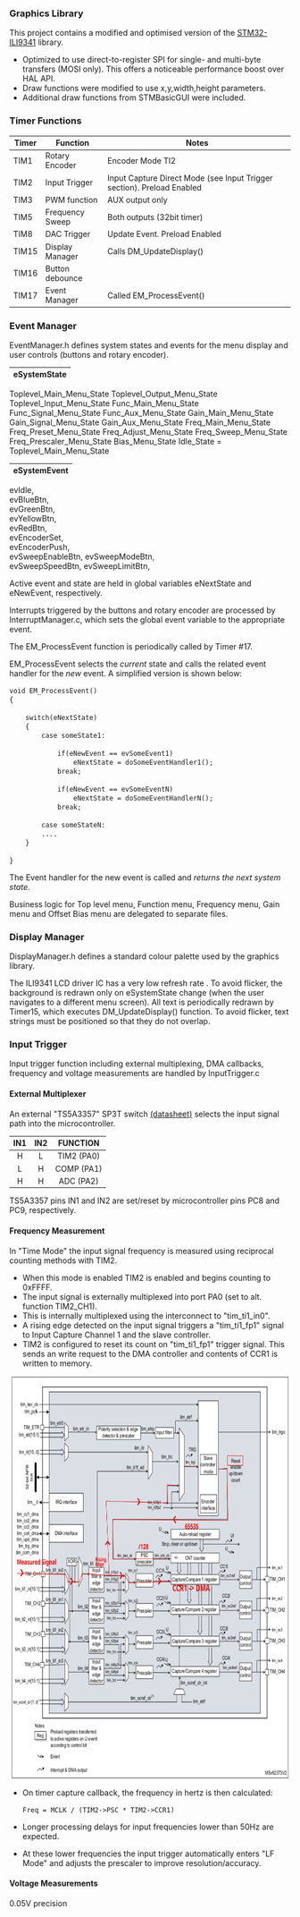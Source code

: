 
### Graphics Library

This project contains a modified and optimised version of the [STM32-ILI9341](https://github.com/martnak/STM32-ILI9341) library.


- Optimized to use direct-to-register SPI for single- and multi-byte transfers (MOSI only). This offers a noticeable performance boost over HAL API.
- Draw functions were modified to use x,y,width,height parameters.
- Additional draw functions from STMBasicGUI were included.


### Timer Functions

Timer | Function | Notes
--- | -------- |-----
TIM1  | Rotary Encoder | Encoder Mode TI2
TIM2  | Input Trigger | Input Capture Direct Mode (see Input Trigger section). Preload Enabled
TIM3  | PWM function | AUX output only
TIM5  | Frequency Sweep | Both outputs (32bit timer)
TIM8  | DAC Trigger | Update Event. Preload Enabled
TIM15 | Display Manager | Calls DM_UpdateDisplay()
TIM16 | Button debounce
TIM17 | Event Manager | Called EM_ProcessEvent()

### Event Manager

EventManager.h defines system states and events for the menu display and user controls (buttons and rotary encoder).


  eSystemState |
  ------|
  Toplevel_Main_Menu_State
  Toplevel_Output_Menu_State
  Toplevel_Input_Menu_State
  Func_Main_Menu_State
  Func_Signal_Menu_State
  Func_Aux_Menu_State
  Gain_Main_Menu_State
  Gain_Signal_Menu_State
  Gain_Aux_Menu_State
  Freq_Main_Menu_State
  Freq_Preset_Menu_State
  Freq_Adjust_Menu_State
  Freq_Sweep_Menu_State
  Freq_Prescaler_Menu_State
  Bias_Menu_State
  Idle_State = Toplevel_Main_Menu_State

eSystemEvent|
-----|
evIdle,						
evBlueBtn,				
evGreenBtn,				
evYellowBtn,			
evRedBtn,				
evEncoderSet,			
evEncoderPush,			
evSweepEnableBtn,
evSweepModeBtn,			
evSweepSpeedBtn,
evSweepLimitBtn,


Active event and state are held in global variables eNextState and eNewEvent, respectively.

Interrupts triggered by the buttons and rotary encoder are processed by InterruptManager.c, which sets the global event variable to the appropriate event.

The EM_ProcessEvent function is periodically called by Timer #17.

EM_ProcessEvent selects the *current* state and calls the related event handler for the *new* event. A simplified version is shown below:

```
void EM_ProcessEvent()
{

    switch(eNextState)
	{
        case someState1:

            if(eNewEvent == evSomeEvent1)
                eNextState = doSomeEventHandler1();
            break;

            if(eNewEvent == evSomeEventN)
                eNextState = doSomeEventHandlerN();
            break;

        case someStateN:
        ....
    }

}
```

The Event handler for the new event is called and *returns the next system state.*

Business logic for Top level menu, Function menu, Frequency menu, Gain menu and Offset Bias menu are delegated to separate files. 


### Display Manager

DisplayManager.h defines a standard colour palette used by the graphics library.

The ILI9341 LCD driver IC  has a very low refresh rate . To avoid flicker, the background is redrawn only on eSystemState change (when the user navigates to a different menu screen). All text is periodically redrawn by Timer15, which executes DM_UpdateDisplay() function. To avoid flicker, text strings must be positioned so that they do not overlap.



### Input Trigger

Input trigger function including external multiplexing, DMA callbacks, frequency and voltage measurements are handled by InputTrigger.c

#### External Multiplexer

An external "TS5A3357" SP3T switch [(datasheet)](http://www.ti.com/lit/ds/symlink/ts5a3357.pdf) selects the input signal path into the microcontroller.

IN1     | IN2     | FUNCTION
:------:|:-------:|:--------:
H       | L       | TIM2 (PA0)
L       | H       | COMP (PA1)
H       | H       | ADC  (PA2)

TS5A3357 pins IN1 and IN2 are set/reset by microcontroller pins PC8 and PC9, respectively.


#### Frequency Measurement

In "Time Mode" the input signal frequency is measured using reciprocal counting methods with TIM2.

- When this mode is enabled TIM2 is enabled and begins counting to 0xFFFF.
- The input signal is externally multiplexed into port PA0 (set to alt. function TIM2_CH1).
- This is internally multiplexed using the interconnect to "tim_ti1_in0".
- A rising edge detected on the input signal triggers a "tim_ti1_fp1" signal to Input Capture Channel 1 and the slave controller.
- TIM2 is configured to reset its count on "tim_ti1_fp1" trigger signal. This sends an write request to the DMA controller and contents of CCR1 is written to memory.

<img src=/images/TIM2InputTriggerCapture.png.svg width=960 height=720>

- On timer capture callback, the frequency in hertz is then calculated:

      Freq = MCLK / (TIM2->PSC * TIM2->CCR1)

- Longer processing delays for input frequencies lower than 50Hz are expected.
- At these lower frequencies the input trigger automatically enters "LF Mode" and adjusts the prescaler to improve resolution/accuracy.

#### Voltage Measurements

0.05V  precision
